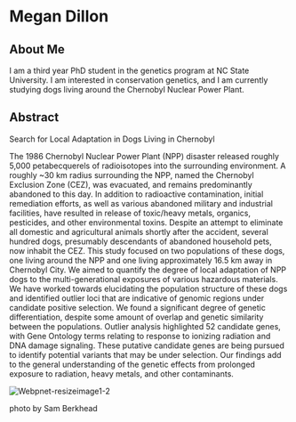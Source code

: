 # Megan Dillon

## About Me
I am a third year PhD student in the genetics program at NC State University. I am interested in conservation genetics, and I am currently studying dogs living around the Chernobyl Nuclear Power Plant.





## Abstract

Search for Local Adaptation in Dogs Living in Chernobyl

The 1986 Chernobyl Nuclear Power Plant (NPP) disaster released roughly 5,000 petabecquerels of radioisotopes into the surrounding environment. A roughly ~30 km radius surrounding the NPP, named the Chernobyl Exclusion Zone (CEZ), was evacuated, and remains predominantly abandoned to this day. In addition to radioactive contamination, initial remediation efforts, as well as various abandoned military and industrial facilities, have resulted in release of toxic/heavy metals, organics, pesticides, and other environmental toxins. Despite an attempt to eliminate all domestic and agricultural animals shortly after the accident, several hundred dogs, presumably descendants of abandoned household pets, now inhabit the CEZ. This study focused on two populations of these dogs, one living around the NPP and one living approximately 16.5 km away in Chernobyl City. We aimed to quantify the degree of local adaptation of NPP dogs to the multi-generational exposures of various hazardous materials. We have worked towards elucidating the population structure of these dogs and identified outlier loci that are indicative of genomic regions under candidate positive selection. We found a significant degree of genetic differentiation, despite some amount of overlap and genetic similarity between the populations. Outlier analysis highlighted 52 candidate genes, with Gene Ontology terms relating to response to ionizing radiation and DNA damage signaling. These putative candidate genes are being pursued to identify potential variants that may be under selection. Our findings add to the general understanding of the genetic effects from prolonged exposure to radiation, heavy metals, and other contaminants.




![Webpnet-resizeimage1-2](https://user-images.githubusercontent.com/79996120/160630822-96c75526-57e5-4675-94df-b54b892355ba.jpeg)

photo by Sam Berkhead


